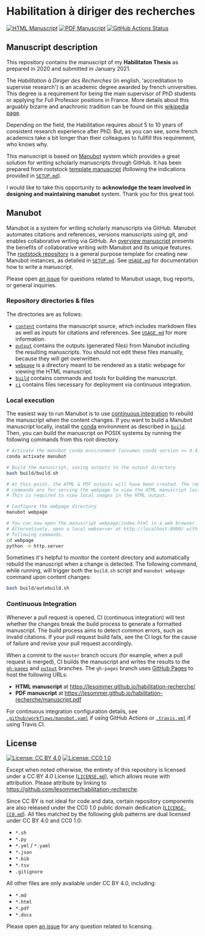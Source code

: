 # Habilitation à diriger des recherches

<!-- usage note: edit the H1 title above to personalize the manuscript -->

[![HTML Manuscript](https://img.shields.io/badge/manuscript-HTML-blue.svg)](https://lesommer.github.io/habilitation-recherche/)
[![PDF Manuscript](https://img.shields.io/badge/manuscript-PDF-blue.svg)](https://lesommer.github.io/habilitation-recherche/manuscript.pdf)
[![GitHub Actions Status](https://github.com/lesommer/habilitation-recherche/workflows/Manubot/badge.svg)](https://github.com/lesommer/habilitation-recherche/actions)
<!-- usage note: delete CI badges above for services not used by your manuscript -->

## Manuscript description

<!-- usage note: edit this section. -->

This repository contains the manuscript of my **Habilitaton Thesis** as prepared in 2020 and submitted in January 2021. 

The *Habilitation à Diriger des Recherches* (in english, 'accreditation to supervise research') is an academic degree awarded by french universities. This degree is a requirement for being the main supervisor of PhD students or applying for Full Professor positions in France. More details about this arguably bizarre and anachronic tradition can be found on this [wikipedia page](https://en.wikipedia.org/wiki/Habilitation). 

Depending on the field, the Habilitation requires about 5 to 10 years of consistent research experience after PhD. But, as you can see, some french academics take a bit longer than their colleagues to fullfill this requirement, who knows why. 

This manuscript is based on [Manubot](https://doi.org/10.1371/journal.pcbi.1007128) system which provides a great solution for writing scholarly manuscripts through GitHub. It has been prepared from rootstock [template manuscript](https://git.io/fhQH1) (following the indications provided in [`SETUP.md`](SETUP.md)).  

I would like to take this opportunity to **acknowledge the team involved in designing and maintaining manubot** system. Thank you for this great tool. 

## Manubot

<!-- usage note: do not edit this section -->

Manubot is a system for writing scholarly manuscripts via GitHub.
Manubot automates citations and references, versions manuscripts using git, and enables collaborative writing via GitHub.
An [overview manuscript](https://greenelab.github.io/meta-review/ "Open collaborative writing with Manubot") presents the benefits of collaborative writing with Manubot and its unique features.
The [rootstock repository](https://git.io/fhQH1) is a general purpose template for creating new Manubot instances, as detailed in [`SETUP.md`](SETUP.md).
See [`USAGE.md`](USAGE.md) for documentation how to write a manuscript.

Please open [an issue](https://git.io/fhQHM) for questions related to Manubot usage, bug reports, or general inquiries.

### Repository directories & files

The directories are as follows:

+ [`content`](content) contains the manuscript source, which includes markdown files as well as inputs for citations and references.
  See [`USAGE.md`](USAGE.md) for more information.
+ [`output`](output) contains the outputs (generated files) from Manubot including the resulting manuscripts.
  You should not edit these files manually, because they will get overwritten.
+ [`webpage`](webpage) is a directory meant to be rendered as a static webpage for viewing the HTML manuscript.
+ [`build`](build) contains commands and tools for building the manuscript.
+ [`ci`](ci) contains files necessary for deployment via continuous integration.

### Local execution

The easiest way to run Manubot is to use [continuous integration](#continuous-integration) to rebuild the manuscript when the content changes.
If you want to build a Manubot manuscript locally, install the [conda](https://conda.io) environment as described in [`build`](build).
Then, you can build the manuscript on POSIX systems by running the following commands from this root directory.

```sh
# Activate the manubot conda environment (assumes conda version >= 4.4)
conda activate manubot

# Build the manuscript, saving outputs to the output directory
bash build/build.sh

# At this point, the HTML & PDF outputs will have been created. The remaining
# commands are for serving the webpage to view the HTML manuscript locally.
# This is required to view local images in the HTML output.

# Configure the webpage directory
manubot webpage

# You can now open the manuscript webpage/index.html in a web browser.
# Alternatively, open a local webserver at http://localhost:8000/ with the
# following commands.
cd webpage
python -m http.server
```

Sometimes it's helpful to monitor the content directory and automatically rebuild the manuscript when a change is detected.
The following command, while running, will trigger both the `build.sh` script and `manubot webpage` command upon content changes:

```sh
bash build/autobuild.sh
```

### Continuous Integration

Whenever a pull request is opened, CI (continuous integration) will test whether the changes break the build process to generate a formatted manuscript.
The build process aims to detect common errors, such as invalid citations.
If your pull request build fails, see the CI logs for the cause of failure and revise your pull request accordingly.

When a commit to the `master` branch occurs (for example, when a pull request is merged), CI builds the manuscript and writes the results to the [`gh-pages`](https://github.com/lesommer/habilitation-recherche/tree/gh-pages) and [`output`](https://github.com/lesommer/habilitation-recherche/tree/output) branches.
The `gh-pages` branch uses [GitHub Pages](https://pages.github.com/) to host the following URLs:

+ **HTML manuscript** at https://lesommer.github.io/habilitation-recherche/
+ **PDF manuscript** at https://lesommer.github.io/habilitation-recherche/manuscript.pdf

For continuous integration configuration details, see [`.github/workflows/manubot.yaml`](.github/workflows/manubot.yaml) if using GitHub Actions or [`.travis.yml`](.travis.yml) if using Travis CI.

## License

<!--
usage note: edit this section to change the license of your manuscript or source code changes to this repository.
We encourage users to openly license their manuscripts, which is the default as specified below.
-->

[![License: CC BY 4.0](https://img.shields.io/badge/License%20All-CC%20BY%204.0-lightgrey.svg)](http://creativecommons.org/licenses/by/4.0/)
[![License: CC0 1.0](https://img.shields.io/badge/License%20Parts-CC0%201.0-lightgrey.svg)](https://creativecommons.org/publicdomain/zero/1.0/)

Except when noted otherwise, the entirety of this repository is licensed under a CC BY 4.0 License ([`LICENSE.md`](LICENSE.md)), which allows reuse with attribution.
Please attribute by linking to https://github.com/lesommer/habilitation-recherche.

Since CC BY is not ideal for code and data, certain repository components are also released under the CC0 1.0 public domain dedication ([`LICENSE-CC0.md`](LICENSE-CC0.md)).
All files matched by the following glob patterns are dual licensed under CC BY 4.0 and CC0 1.0:

+ `*.sh`
+ `*.py`
+ `*.yml` / `*.yaml`
+ `*.json`
+ `*.bib`
+ `*.tsv`
+ `.gitignore`

All other files are only available under CC BY 4.0, including:

+ `*.md`
+ `*.html`
+ `*.pdf`
+ `*.docx`

Please open [an issue](https://github.com/lesommer/habilitation-recherche/issues) for any question related to licensing.
